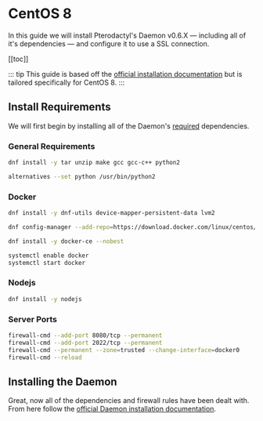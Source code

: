 # CentOS 8
In this guide we will install Pterodactyl's Daemon v0.6.X — including all of it's dependencies — and configure it to use a SSL connection.

[[toc]]

::: tip
This guide is based off the [official installation documentation](/daemon/installing.md) but is tailored specifically for CentOS 8.
:::

## Install Requirements
We will first begin by installing all of the Daemon's [required](/daemon/installing.md#dependencies) dependencies.

### General Requirements
```bash
dnf install -y tar unzip make gcc gcc-c++ python2

alternatives --set python /usr/bin/python2
```

### Docker

```bash
dnf install -y dnf-utils device-mapper-persistent-data lvm2

dnf config-manager --add-repo=https://download.docker.com/linux/centos/docker-ce.repo

dnf install -y docker-ce --nobest

systemctl enable docker
systemctl start docker
```

### Nodejs

```bash
dnf install -y nodejs
```

### Server Ports
```bash
firewall-cmd --add-port 8080/tcp --permanent
firewall-cmd --add-port 2022/tcp --permanent
firewall-cmd --permanent --zone=trusted --change-interface=docker0
firewall-cmd --reload
```

## Installing the Daemon
Great, now all of the dependencies and firewall rules have been dealt with. From here follow the [official Daemon installation documentation](/daemon/installing.md#installing-daemon-software).
